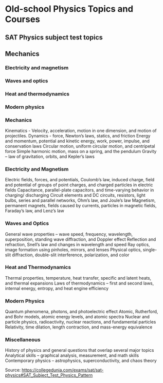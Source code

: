 # Old-school Physics Topics and Courses

## SAT Physics subject test topics

## Mechanics
### Electricity and magnetism
### Waves and optics
### Heat and thermodynamics
### Modern physics


### Mechanics
Kinematics - Velocity, acceleration, motion in one dimension, and motion of projectiles.
Dynamics - force, Newton’s laws, statics, and friction
Energy and momentum, potential and kinetic energy, work, power, impulse, and conservation laws
Circular motion, uniform circular motion, and centripetal force
Simple harmonic motion, mass on a spring, and the pendulum
Gravity – law of gravitation, orbits, and Kepler’s laws

### Electricity and Magnetism
Electric fields, forces, and potentials, Coulomb’s law, induced charge, field and potential of groups of point charges, and charged particles in electric fields
Capacitance, parallel-plate capacitors, and time-varying behavior in charging/ discharging
Circuit elements and DC circuits, resistors, light bulbs, series and parallel networks, Ohm’s law, and Joule’s law
Magnetism, permanent magnets, fields caused by currents, particles in magnetic fields, Faraday’s law, and Lenz’s law

### Waves and Optics
General wave properties – wave speed, frequency, wavelength, superposition, standing wave diffraction, and Doppler effect
Reflection and refraction, Snell’s law and changes in wavelength and speed
Ray optics, image formation using pinholes, mirrors, and lenses
Physical optics, single-slit diffraction, double-slit interference, polarization, and color

### Heat and Thermodynamics
Thermal properties, temperature, heat transfer, specific and latent heats, and thermal expansions
Laws of thermodynamics – first and second laws, internal energy, entropy, and heat engine efficiency

### Modern Physics
Quantum phenomena, photons, and photoelectric effect
Atomic, Rutherford, and Bohr models, atomic energy levels, and atomic spectra
Nuclear and particle physics, radioactivity, nuclear reactions, and fundamental particles
Relativity, time dilation, length contraction, and mass-energy equivalence

### Miscellaneous
History of physics and general questions that overlap several major topics
Analytical skills – graphical analysis, measurement, and math skills
Contemporary physics – astrophysics, superconductivity, and chaos theory


Source: https://collegedunia.com/exams/sat/sat-physics#SAT_Subject_Test_Physics_Pattern
